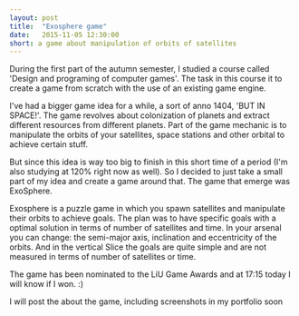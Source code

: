 ```yaml
---
layout: post
title:  "Exosphere game"
date:   2015-11-05 12:30:00
short: a game about manipulation of orbits of satellites
---
```


During the first part of the autumn semester, I studied a course called 
'Design and programing of computer games'. The task in this course it to create
a game from scratch with the use of an existing game engine.

I've had a bigger game idea for a while, a sort of anno 1404, 'BUT IN SPACE!'.
The game revolves about colonization of planets and extract different resources
from different planets. Part of the game mechanic is to manipulate the  orbits 
of your satellites, space stations and other orbital to achieve certain stuff.

But since this idea is way too big to finish in this short time of a period 
(I'm also studying at 120% right now as well). So I decided to just take a small
part of my idea and create a game around that. The game that emerge was ExoSphere.

Exosphere is a puzzle game in which you spawn satellites and manipulate their
orbits to achieve goals. The plan was to have specific goals with a optimal
solution in terms of number of satellites and time. In your arsenal you can
change: the semi-major axis, inclination and eccentricity of the orbits.
And in the vertical Slice the goals are quite simple and are not measured in
terms of number of satellites or time.

The game has been nominated to the LiU Game Awards and at 17:15 today I will know
if I won. :)

I will post the about the game, including screenshots in my portfolio soon
